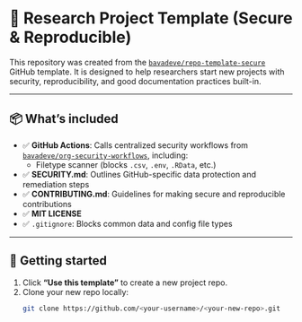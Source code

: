 # 🧪 Research Project Template (Secure & Reproducible)

This repository was created from the [`bavadeve/repo-template-secure`](https://github.com/bavadeve/repo-template-secure) GitHub template. It is designed to help researchers start new projects with security, reproducibility, and good documentation practices built-in.

---

## 📦 What’s included

- ✅ **GitHub Actions**: Calls centralized security workflows from [`bavadeve/org-security-workflows`](https://github.com/bavadeve/org-security-workflows), including:
  - Filetype scanner (blocks `.csv`, `.env`, `.RData`, etc.)
- ✅ **SECURITY.md**: Outlines GitHub-specific data protection and remediation steps
- ✅ **CONTRIBUTING.md**: Guidelines for making secure and reproducible contributions
- ✅ **MIT LICENSE**
- ✅ `.gitignore`: Blocks common data and config file types

---

## 🚀 Getting started

1. Click **“Use this template”** to create a new project repo.
2. Clone your new repo locally:
   ```bash
   git clone https://github.com/<your-username>/<your-new-repo>.git

